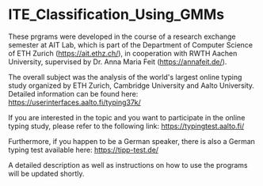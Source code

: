 # ITE_Classification_Using_GMMs

These prgrams were developed in the course of a research exchange semester at AIT Lab, which is part of the Department of Computer Science of ETH Zurich (https://ait.ethz.ch/),
in cooperation with RWTH Aachen University, supervised by Dr. Anna Maria Feit (https://annafeit.de/).

The overall subject was the analysis of the world's largest online typing study organized by ETH Zurich, Cambridge University and Aalto University. Detailed information can be found here: https://userinterfaces.aalto.fi/typing37k/


If you are interested in the topic and you want to participate in the online typing study, please refer to the following link: https://typingtest.aalto.fi/

Furthermore, if you happen to be a German speaker, there is also a German typing test available here: https://tipp-test.de/


A detailed description as well as instructions on how to use the programs will be updated shortly.
